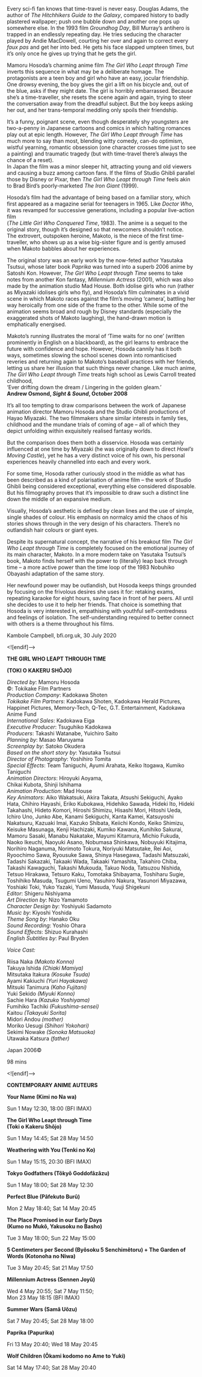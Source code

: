 

Every sci-fi fan knows that time-travel is never easy. Douglas Adams, the author of _The Hitchhikers Guide to the Galaxy_, compared history to badly plastered wallpaper; push one bubble down and another one pops up somewhere else. In the 1993 film _Groundhog Day_, Bill Murray’s antihero is trapped in an endlessly repeating day. He tries seducing the character played by Andie MacDowell, courting her over and again to correct every _faux pas_ and get her into bed. He gets his face slapped umpteen times, but it’s only once he gives up trying that he gets the girl.

Mamoru Hosoda’s charming anime film _The Girl Who Leapt through Time_ inverts this sequence in what may be a deliberate homage. The protagonists are a teen boy and girl who have an easy, jocular friendship. One drowsy evening, the boy gives the girl a lift on his bicycle and, out of the blue, asks if they might date. The girl is horribly embarrassed. Because she’s a time-traveller, she resets the scene again and again, trying to steer the conversation away from the dreadful subject. But the boy keeps asking her out, and her trans-temporal meddling only spoils their friendship.

It’s a funny, poignant scene, even though desperately shy youngsters are two-a-penny in Japanese cartoons and comics in which halting romances play out at epic length. However, _The Girl Who Leapt through Time_ has much more to say than most, blending witty comedy, can-do optimism, wistful yearning, romantic obsession (one character crosses time just to see a painting) and traumatic tragedy (but with time-travel there’s always the chance of a reset).  
In Japan the film was a minor sleeper hit, attracting young and old viewers and causing a buzz among cartoon fans. If the films of Studio Ghibli parallel those by Disney or Pixar, then _The Girl Who Leapt through Time_ feels akin to Brad Bird’s poorly-marketed _The Iron Giant_ (1999).

Hosoda’s film had the advantage of being based on a familiar story, which first appeared as a magazine serial for teenagers in 1965. Like _Doctor Who_, it was revamped for successive generations, including a popular live-action film  
(_The Little Girl Who Conquered Time_, 1983). The anime is a sequel to the original story, though it’s designed so that newcomers shouldn’t notice.  
The extrovert, outspoken heroine, Makoto, is the niece of the first time-traveller, who shows up as a wise big-sister figure and is gently amused when Makoto babbles about her experiences.

The original story was an early work by the now-feted author Yasutaka Tsutsui, whose later book _Paprika_ was turned into a superb 2006 anime by Satoshi Kon. However, _The Girl Who Leapt through Time_ seems to take notes from another Kon fantasy, _Millennium Actress_ (2001), which was also made by the animation studio Mad House. Both idolise girls who run (rather as Miyazaki idolises girls who fly), and Hosoda’s film culminates in a vivid scene in which Makoto races against the film’s moving ‘camera’, battling her way heroically from one side of the frame to the other. While some of the animation seems broad and rough by Disney standards (especially the exaggerated shots of Makoto laughing), the hand-drawn motion is emphatically energised.

Makoto’s running illustrates the moral of ‘Time waits for no one’ (written prominently in English on a blackboard), as the girl learns to embrace the future with confidence and hope. However, Hosoda cannily has it both ways, sometimes slowing the school scenes down into romanticised reveries and returning again to Makoto’s baseball practices with her friends, letting us share her illusion that such things never change. Like much anime, _The Girl Who Leapt through Time_ treats high school as Lewis Carroll treated childhood,  
‘Ever drifting down the dream / Lingering in the golden gleam.’  
**Andrew Osmond, _Sight & Sound_, October 2008**

It’s all too tempting to draw comparisons between the work of Japanese animation director Mamoru Hosoda and the Studio Ghibli productions of Hayao Miyazaki. The two filmmakers share similar interests in family ties, childhood and the mundane trials of coming of age – all of which they depict unfolding within exquisitely realised fantasy worlds.

But the comparison does them both a disservice. Hosoda was certainly influenced at one time by Miyazaki (he was originally down to direct _Howl’s Moving Castle_), yet he has a very distinct voice of his own, his personal experiences heavily channelled into each and every work.

For some time, Hosoda rather curiously stood in the middle as what has been described as a kind of polarisation of anime film – the work of Studio Ghibli being considered exceptional, everything else considered disposable. But his filmography proves that it’s impossible to draw such a distinct line down the middle of an expansive medium.

Visually, Hosoda’s aesthetic is defined by clean lines and the use of simple, single shades of colour. His emphasis on normalcy amid the chaos of his stories shows through in the very design of his characters. There’s no outlandish hair colours or giant eyes.

Despite its supernatural concept, the narrative of his breakout film _The Girl Who Leapt through Time_ is completely focused on the emotional journey of its main character, Makoto. In a more modern take on Yasutaka Tsutsui’s book, Makoto finds herself with the power to (literally) leap back through time – a more active power than the time loop of the 1983 Nobuhiko Obayashi adaptation of the same story.

Her newfound power may be outlandish, but Hosoda keeps things grounded by focusing on the frivolous desires she uses it for: retaking exams, repeating karaoke for eight hours, saving face in front of her peers. All until she decides to use it to help her friends. That choice is something that Hosoda is very interested in, empathising with youthful self-centredness and feelings of isolation. The self-understanding required to better connect with others is a theme throughout his films.

Kambole Campbell, bfi.org.uk, 30 July 2020

<![endif]-->

**THE GIRL WHO LEAPT THROUGH TIME**

**(TOKI O KAKERU SHÔJO)**

_Directed by_: Mamoru Hosoda  
©: Tokikake Film Partners  
_Production Company_: Kadokawa Shoten  
_Tokikake Film Partners_: Kadokawa Shoten, Kadokawa Herald Pictures, Happinet Pictures, Memory-Tech, Q-Tec, G.T. Entertainment, Kadokawa Anime Fund  
_International Sales_: Kadokawa Eiga  
_Executive Producer_: Tsuguhiko Kadokawa  
_Producers_: Takashi Watanabe, Yuichiro Saito  
_Planning by_: Masao Maruyama  
_Screenplay by_: Satoko Okudera  
_Based on the short story by_: Yasutaka Tsutsui  
_Director of Photography_: Yoshihiro Tomita  
_Special Effects_: Team Taniguchi, Ayumi Arahata, Keiko Itogawa, Kumiko Taniguchi  
_Animation Directors_: Hiroyuki Aoyama,  
Chikai Kubota, Shinji Ishihama  
_Animation Production_: Mad House  
_Key Animators_: Aiko Wakatsuki, Akira Takata, Atsushi Sekiguchi, Ayako Hata, Chihiro Hayashi, Eriko Kubokawa, Hidehiko Sawada, Hideki Ito, Hideki Takahashi, Hideto Komori, Hiroshi Shimizu, Hisashi Mori, Hitoshi Ueda, Ichiro Uno, Junko Abe, Kanami Sekiguchi, Kanta Kamei, Katsuyoshi Nakatsuru, Kazuaki Imai, Kazuko Shibata, Keiichi Kondo, Keiko Shimizu, Keisuke Masunaga, Kenji Hachizaki, Kumiko Kawana, Kunihiko Sakurai, Mamoru Sasaki, Manabu Nakatake, Mayumi Kitamura, Michio Fukuda, Naoko Ikeuchi, Naoyuki Asano, Nobumasa Shinkawa, Nobuyuki Kitajima, Norihiro Naganuma, Norimoto Tokura, Noriyuki Matsutake, Rei Aoi, Ryoochimo Sawa, Ryousuke Sawa, Shinya Hasegawa, Tadashi Matsuzaki, Tadashi Sakazaki, Takaaki Wada, Takaaki Yamashita, Takahiro Chiba, Takashi Kawaguchi, Takashi Mukouda, Takuo Noda, Tatsuzou Nishida, Tetsuo Hirakawa, Tetsuro Kaku, Tomotaka Shibayama, Toshiharu Sugie, Toshihiko Masuda, Tsugumi Ueno, Yasuhiro Nakura, Yasunori Miyazawa, Yoshiaki Toki, Yuko Yazaki, Yumi Masuda, Yuuji Shigekuni  
_Editor_: Shigeru Nishiyama  
_Art Direction by_: Nizo Yamamoto  
_Character Design by_: Yoshiyuki Sadamoto  
_Music by_: Kiyoshi Yoshida  
_Theme Song by_: Hanako Oku  
_Sound Recording_: Yoshio Ohara  
_Sound Effects_: Shizuo Kurahashi  
_English Subtitles by_: Paul Bryden

_Voice Cast:_

Riisa Naka _(Makoto Konno)_  
Takuya Ishida _(Chiaki Mamiya)_  
Mitsutaka Itakura _(Kosuke Tsuda)_  
Ayami Kakiuchi _(Yuri Hayakawa)_  
Mitsuki Tanimura _(Kaho Fujitani)_  
Yuki Sekido _(Miyuki Konno)_  
Sachie Hara _(Kazuko Yoshiyama)_  
Fumihiko Tachiki _(Fukushima-sensei)_  
Kaitou _(Takayuki Sorita)_  
Midori Andou _(mother)_  
Moriko Uesugi _(Shihori Yokohari)_  
Sekimi Nowake _(Sonoka Matsuoka)_  
Utawaka Katsura _(father)_

Japan 2006©

98 mins

<![endif]-->

**CONTEMPORARY ANIME AUTEURS**

**Your Name (Kimi no Na wa)**

Sun 1 May 12:30, 18:00 (BFI IMAX)

**The Girl Who Leapt through Time  
(Toki o Kakeru Shôjo)**

Sun 1 May 14:45; Sat 28 May 14:50

**Weathering with You (Tenki no Ko)**

Sun 1 May 15:15, 20:30 (BFI IMAX)

**Tokyo Godfathers (Tôkyô Goddofâzâzu)**

Sun 1 May 18:00; Sat 28 May 12:30

**Perfect Blue (Pâfekuto Burû)**

Mon 2 May 18:40; Sat 14 May 20:45

**The Place Promised in our Early Days  
(Kumo no Mukô, Yakusoku no Basho)**

Tue 3 May 18:00; Sun 22 May 15:00

**5 Centimeters per Second (Byôsoku 5 Senchimêtoru) + The Garden of Words (Kotonoha no Niwa)**

Tue 3 May 20:45; Sat 21 May 17:50

**Millennium Actress (Sennen Joyû)**

Wed 4 May 20:55; Sat 7 May 11:50;  
Mon 23 May 18:15 (BFI IMAX)

**Summer Wars (Samâ Uôzu)**

Sat 7 May 20:45; Sat 28 May 18:00

**Paprika (Papurika)**

Fri 13 May 20:40; Wed 18 May 20:45

**Wolf Children (Ôkami kodomo no Ame to Yuki)**

Sat 14 May 17:40; Sat 28 May 20:40


<!--stackedit_data:
eyJoaXN0b3J5IjpbMTAyMjkyNDgyMl19
-->